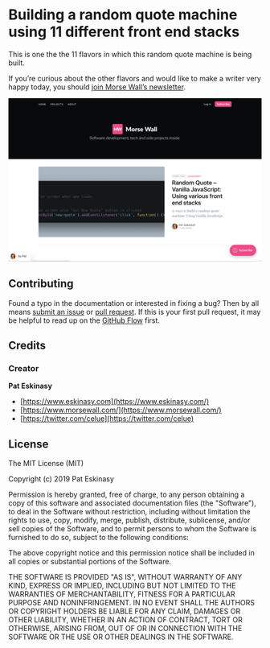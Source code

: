 # Building a random quote machine using 11 different front end stacks

This is one the the 11 flavors in which this random quote machine is being built.

If you’re curious about the other flavors and would like to make a writer very happy today, you should [join Morse Wall’s newsletter](https://www.morsewall.com/signup).

[![Morse wall](morsewall.png)](https://www.morsewall.com)


## Contributing

Found a typo in the documentation or interested in fixing a bug? Then by all means [submit an issue](https://github.com/morsewall/random-quote-vanillajs-array/issues/new) or [pull request](https://help.github.com/articles/using-pull-requests/). If this is your first pull request, it may be helpful to read up on the [GitHub Flow](https://guides.github.com/introduction/flow/) first.

## Credits

### Creator

**Pat Eskinasy**
* [https://www.eskinasy.com](https://www.eskinasy.com/)
* [https://www.morsewall.com/](https://www.morsewall.com/)
* [https://twitter.com/celue](https://twitter.com/celue)

## License

The MIT License (MIT)

Copyright (c) 2019 Pat Eskinasy

Permission is hereby granted, free of charge, to any person obtaining a copy
of this software and associated documentation files (the "Software"), to deal
in the Software without restriction, including without limitation the rights
to use, copy, modify, merge, publish, distribute, sublicense, and/or sell
copies of the Software, and to permit persons to whom the Software is
furnished to do so, subject to the following conditions:

The above copyright notice and this permission notice shall be included in all
copies or substantial portions of the Software.

THE SOFTWARE IS PROVIDED "AS IS", WITHOUT WARRANTY OF ANY KIND, EXPRESS OR
IMPLIED, INCLUDING BUT NOT LIMITED TO THE WARRANTIES OF MERCHANTABILITY,
FITNESS FOR A PARTICULAR PURPOSE AND NONINFRINGEMENT. IN NO EVENT SHALL THE
AUTHORS OR COPYRIGHT HOLDERS BE LIABLE FOR ANY CLAIM, DAMAGES OR OTHER
LIABILITY, WHETHER IN AN ACTION OF CONTRACT, TORT OR OTHERWISE, ARISING FROM,
OUT OF OR IN CONNECTION WITH THE SOFTWARE OR THE USE OR OTHER DEALINGS IN THE
SOFTWARE.






